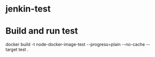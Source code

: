 # jenkin-test

# Build and run test

docker build -t node-docker-image-test --progress=plain --no-cache --target test .
